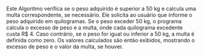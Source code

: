 Este Algoritmo verifica se o peso adquirido é superior a 50 kg e calcula uma multa correspondente, se necessário. 
Ele solicita ao usuário que informe o peso adquirido em quilogramas. Se o peso exceder 50 kg, o programa calcula o
excesso de peso e a multa, onde cada quilograma excedente custa R$ 4. Caso contrário, se o peso for igual ou inferior a
50 kg, a multa é definida como zero. Os valores calculados são então exibidos, mostrando o excesso de peso e o valor da multa, se houver.
